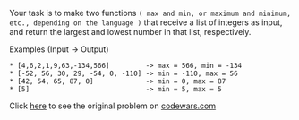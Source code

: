 
Your task is to make two functions `( max and min, or maximum and minimum, etc., depending on the language )` that receive a list of integers as input, and return the largest and lowest number in that list, respectively.

Examples (Input -> Output)
```
* [4,6,2,1,9,63,-134,566]         -> max = 566, min = -134
* [-52, 56, 30, 29, -54, 0, -110] -> min = -110, max = 56
* [42, 54, 65, 87, 0]             -> min = 0, max = 87
* [5]                             -> min = 5, max = 5
```


Click [here](https://www.codewars.com/kata/577a98a6ae28071780000989/train/python) to see the original problem on [codewars.com](https://www.codewars.com)
